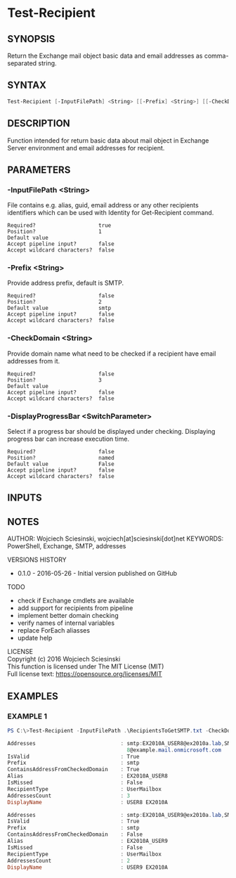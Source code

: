 # Test-Recipient
## SYNOPSIS
Return the Exchange mail object basic data and email addresses as comma-separated string.

## SYNTAX
```powershell
Test-Recipient [-InputFilePath] <String> [[-Prefix] <String>] [[-CheckDomain] <String>] [-DisplayProgressBar] [<CommonParameters>]
```

## DESCRIPTION
Function intended for return basic data about mail object in Exchange Server environment and  email addresses for recipient.

## PARAMETERS
### -InputFilePath &lt;String&gt;
File contains e.g. alias, guid, email address or any other recipients identifiers which can be used with Identity for Get-Recipient command.
```
Required?                    true
Position?                    1
Default value
Accept pipeline input?       false
Accept wildcard characters?  false
```
 
### -Prefix &lt;String&gt;
Provide address prefix, default is SMTP.
```
Required?                    false
Position?                    2
Default value                smtp
Accept pipeline input?       false
Accept wildcard characters?  false
```
 
### -CheckDomain &lt;String&gt;
Provide domain name what need to be checked if a recipient have email addresses from it.
```
Required?                    false
Position?                    3
Default value
Accept pipeline input?       false
Accept wildcard characters?  false
```
 
### -DisplayProgressBar &lt;SwitchParameter&gt;
Select if a progress bar should be displayed under checking. Displaying progress bar can increase execution time.
```
Required?                    false
Position?                    named
Default value                False
Accept pipeline input?       false
Accept wildcard characters?  false
```

## INPUTS


## NOTES
AUTHOR: Wojciech Sciesinski, wojciech[at]sciesinski[dot]net
KEYWORDS: PowerShell, Exchange, SMTP, addresses
  
VERSIONS HISTORY
- 0.1.0 - 2016-05-26 - Initial version published on GitHub

TODO  
- check if Exchange cmdlets are available
- add support for recipients from pipeline
- implement better domain checking
- verify names of internal variables
- replace ForEach aliasses
- update help
   
    
LICENSE  
Copyright (c) 2016 Wojciech Sciesinski  
This function is licensed under The MIT License (MIT)  
Full license text: https://opensource.org/licenses/MIT

## EXAMPLES
### EXAMPLE 1
```powershell
PS C:\>Test-Recipient -InputFilePath .\RecipientsToGetSMTP.txt -CheckDomain "example.mail.onmicrosoft.com"

Addresses                           : smtp:EX2010A_USER8@ex2010a.lab,SMTP:EX2010A_USER8@ex2013a.contoso.com,smtp:EX2010A_USER
                                      8@example.mail.onmicrosoft.com
IsValid                             : True
Prefix                              : smtp
ContainsAddressFromCheckedDomain    : True
Alias                               : EX2010A_USER8
IsMissed                            : False
RecipientType                       : UserMailbox
AddressesCount                      : 3
DisplayName                         : USER8 EX2010A

Addresses                           : smtp:EX2010A_USER9@ex2010a.lab,SMTP:EX2010A_USER9@ex2013a.contoso.com
IsValid                             : True
Prefix                              : smtp
ContainsAddressFromCheckedDomain    : False
Alias                               : EX2010A_USER9
IsMissed                            : False
RecipientType                       : UserMailbox
AddressesCount                      : 2
DisplayName                         : USER9 EX2010A
```


